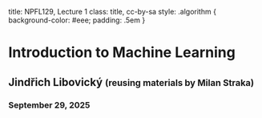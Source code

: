 title: NPFL129, Lecture 1
class: title, cc-by-sa
style: .algorithm { background-color: #eee; padding: .5em }
# Introduction to Machine Learning

## Jindřich Libovický <small>(reusing materials by Milan Straka)</small>

### September 29, 2025
